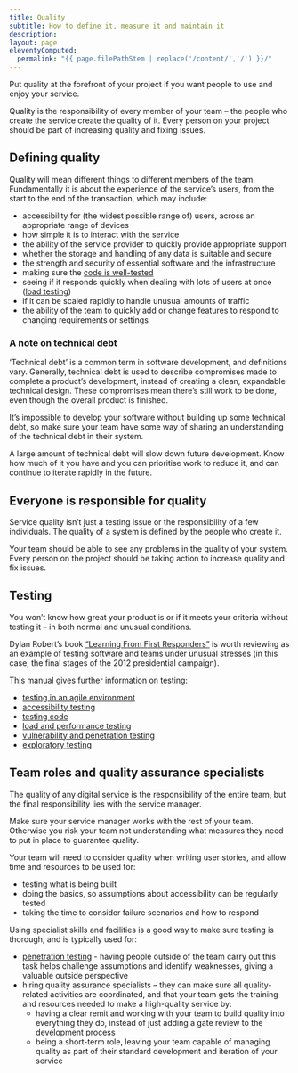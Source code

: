 ```yaml
---
title: Quality
subtitle: How to define it, measure it and maintain it
description:
layout: page
eleventyComputed:
  permalink: "{{ page.filePathStem | replace('/content/','/') }}/"
---
```


Put quality at the forefront of your project if you want people to use and enjoy your service.

Quality is the responsibility of every member of your team – the people who create the service create the quality of it. Every person on your project should be part of increasing quality and fixing issues.

## Defining quality

Quality will mean different things to different members of the team. Fundamentally it is about the experience of the service’s users, from the start to the end of the transaction, which may include:

- accessibility for (the widest possible range of) users, across an appropriate range of devices
- how simple it is to interact with the service
- the ability of the service provider to quickly provide appropriate support
- whether the storage and handling of any data is suitable and secure
- the strength and security of essential software and the infrastructure
- making sure the [code is well-tested](/version-1/guides/code-testing/)
- seeing if it responds quickly when dealing with lots of users at once ([load testing](/version-1/guides/load-and-performance-testing/))
- if it can be scaled rapidly to handle unusual amounts of traffic
- the ability of the team to quickly add or change features to respond to changing requirements or settings

### A note on technical debt

‘Technical debt’ is a common term in software development, and definitions vary. Generally, technical debt is used to describe compromises made to complete a product’s development, instead of creating a clean, expandable technical design. These compromises mean there’s still work to be done, even though the overall product is finished.

It’s impossible to develop your software without building up some technical debt, so make sure your team have some way of sharing an understanding of the technical debt in their system.

A large amount of technical debt will slow down future development. Know how much of it you have and you can prioritise work to reduce it, and can continue to iterate rapidly in the future.

## Everyone is responsible for quality

Service quality isn’t just a testing issue or the responsibility of a few individuals. The quality of a system is defined by the people who create it.

Your team should be able to see any problems in the quality of your system. Every person on the project should be taking action to increase quality and fix issues.

## Testing

You won’t know how great your product is or if it meets your criteria without testing it – in both normal and unusual conditions.

Dylan Robert’s book [“Learning From First Responders”](http://www.oreilly.com/webops-perf/free/learning-from-first-responders.csp) is worth reviewing as an example of testing software and teams under unusual stresses (in this case, the final stages of the 2012 presidential campaign).

This manual gives further information on testing:

- [testing in an agile environment](/version-1/gudies/testing-in-agile/)
- [accessibility testing](/version-1/guides/accessibility-testing/)
- [testing code](/version-1/guides/code-testing/)
- [load and performance testing](/version-1/guides/load-and-performance-testing/)
- [vulnerability and penetration testing](/version-1/guides/penetration-testing/)
- [exploratory testing](/version-1/guides/exploratory-testing/)

## Team roles and quality assurance specialists

The quality of any digital service is the responsibility of the entire team, but the final responsibility lies with the service manager.

Make sure your service manager works with the rest of your team. Otherwise you risk your team not understanding what measures they need to put in place to guarantee quality.

Your team will need to consider quality when writing user stories, and allow time and resources to be used for:

- testing what is being built
- doing the basics, so assumptions about accessibility can be regularly tested
- taking the time to consider failure scenarios and how to respond

Using specialist skills and facilities is a good way to make sure testing is thorough, and is typically used for:

- [penetration testing](/version-1/guides/penetration-testing/) - having people outside of the team carry out this task helps challenge assumptions and identify weaknesses, giving a valuable outside perspective
- hiring quality assurance specialists – they can make sure all quality-related activities are coordinated, and that your team gets the training and resources needed to make a high-quality service by:
    - having a clear remit and working with your team to build quality into everything they do, instead of just adding a gate review to the development process
    - being a short-term role, leaving your team capable of managing quality as part of their standard development and iteration of your service
